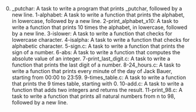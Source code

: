 0. _putchar: A task to write a program that prints _putchar, followed by a new line.
1-alphabet: A task to write a function that prints the alphabet, in lowercase, followed by a new line.
2-print_alphabet_x10: A task to write a function that prints 10 times the alphabet, in lowercase, followed by a new line.
3-islower: A task to write a function that checks for lowercase character.
4-isalpha: A task to write a function that checks for alphabetic character.
5-sign.c: A task to write a function that prints the sign of a number.
6-abs: A task to write a function that computes the absolute value of an integer.
7-print_last_digit.c: A task to write a function that prints the last digit of a number.
8-24_hours.c: A task to write a function that prints every minute of the day of Jack Bauer, starting from 00:00 to 23:59.
9-times_table.c: A task to write a function that prints the 9 times table, starting with 0.
10-add.c: A task to write a function that adds two integers and returns the result.
11-print_98.c: A task to write a function that prints all natural numbers from n to 98, followed by a new line.
